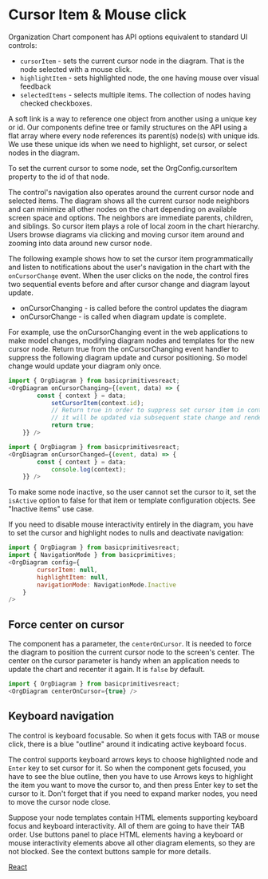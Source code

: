 # Cursor Item & Mouse click
Organization Chart component has API options equivalent to standard UI controls:
* `cursorItem` - sets the current cursor node in the diagram. That is the node selected with a mouse click.
* `highlightItem` - sets highlighted node, the one having mouse over visual feedback
* `selectedItems` - selects multiple items. The collection of nodes having checked checkboxes. 

A soft link is a way to reference one object from another using a unique key or id. Our components define tree or family structures on the API using a flat array where every node references its parent(s) node(s) with unique ids. We use these unique ids when we need to highlight, set cursor, or select nodes in the diagram. 

To set the current cursor to some node, set the OrgConfig.cursorItem property to the id of that node.   

The control's navigation also operates around the current cursor node and selected items. The diagram shows all the current cursor node neighbors and can minimize all other nodes on the chart depending on available screen space and options.  The neighbors are immediate parents, children, and siblings. So cursor item plays a role of local zoom in the chart hierarchy. Users browse diagrams via clicking and moving cursor item around and zooming into data around new cursor node.

The following example shows how to set the cursor item programmatically and listen to notifications about the user's navigation in the chart with the `onCursorChange` event. When the user clicks on the node, the control fires two sequential events before and after cursor change and diagram layout update.
* onCursorChanging - is called before the control updates the diagram
* onCursorChange - is called when diagram update is complete.

For example, use the onCursorChanging event in the web applications to make model changes, modifying diagram nodes and templates for the new cursor node. Return true from the onCursorChanging event handler to suppress the following diagram update and cursor positioning.  So model change would update your diagram only once.

```JavaScript
import { OrgDiagram } from basicprimitivesreact;
<OrgDiagram onCursorChanging={(event, data) => {
		const { context } = data;
        	setCursorItem(context.id);
        	// Return true in order to suppress set cursor item in control
        	// it will be updated via subsequent state change and rendering event
        	return true;
	}} />
```

```JavaScript
import { OrgDiagram } from basicprimitivesreact;
<OrgDiagram onCursorChanged={(event, data) => {
		const { context } = data;
        	console.log(context);
	}} />
```

To make some node inactive, so the user cannot set the cursor to it, set the `isActive` option to false for that item or template configuration objects. See "Inactive items" use case.

If you need to disable mouse interactivity entirely in the diagram, you have to set the cursor and highlight nodes to nulls and deactivate navigation:

```JavaScript
import { OrgDiagram } from basicprimitivesreact;
import { NavigationMode } from basicprimitives;
<OrgDiagram config={
		cursorItem: null,
		highlightItem: null,
		navigationMode: NavigationMode.Inactive
	}
/>
```

## Force center on cursor
The component has a parameter, the `centerOnCursor`. It is needed to force the diagram to position the current cursor node to the screen's center. The center on the cursor parameter is handy when an application needs to update the chart and recenter it again. It is `false` by default.

```JavaScript
import { OrgDiagram } from basicprimitivesreact;
<OrgDiagram centerOnCursor={true} />
```

## Keyboard navigation
The control is keyboard focusable. So when it gets focus with TAB or mouse click, there is a blue "outline" around it indicating active keyboard focus. 
 
The control supports keyboard arrows keys to choose highlighted node and `Enter` key to set cursor for it. So when the component gets focused, you have to see the blue outline, then you have to use Arrows keys to highlight the item you want to move the cursor to, and then press Enter key to set the cursor to it.  Don't forget that if you need to expand marker nodes, you need to move the cursor node close.  

Suppose your node templates contain HTML elements supporting keyboard focus and keyboard interactivity.  All of them are going to have their TAB order. Use buttons panel to place HTML elements having a keyboard or mouse interactivity elements above all other diagram elements, so they are not blocked. See the context buttons sample for more details.

[React](../src/Samples/SelectingCursorItem.js)
